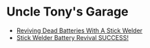 # Uncle Tony's Garage
- [Reviving Dead Batteries With A Stick Welder](https://youtu.be/8CxFpIoKwy0)
- [Stick Welder Battery Revival SUCCESS!](https://youtu.be/rM5nl2ajCdk)
